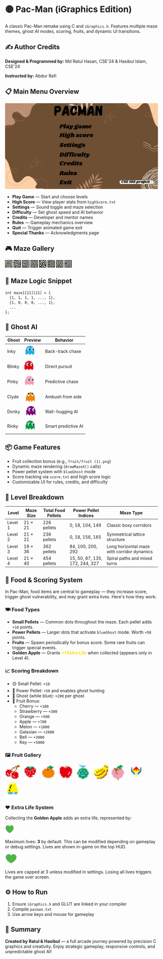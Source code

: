 <!DOCTYPE html>
<html lang="en">
<head>
  <meta charset="UTF-8" />
  <title>Pac-Man — iGraphics Edition</title>
  <link rel="stylesheet" href="style.css" />
</head>
<body>

  <h1>🟡 Pac-Man (iGraphics Edition)</h1>
  <p>A classic Pac-Man remake using C and <code>iGraphics.h</code>. Features multiple maze themes, ghost AI modes, scoring, fruits, and dynamic UI transitions.</p>

  <section id="author">
    <h2>✍️ Author Credits</h2>
    <p><strong>Designed & Programmed by:</strong> Md Ratul Hasan, CSE'24 & Hasibul Islam, CSE'24</p>
    <p><strong>Instructed by:</strong> Abdur Rafi</p>
  </section>

  <section id="menu">
    <h2>📋 Main Menu Overview</h2>
    <img src="menu image/PACMAN.png" alt="Main Menu Screenshot" />
    <ul>
      <li><strong>Play Game</strong> — Start and choose levels</li>
      <li><strong>High Score</strong> — View player stats from <code>highScore.txt</code></li>
      <li><strong>Settings</strong> — Sound toggle and maze selection</li>
      <li><strong>Difficulty</strong> — Set ghost speed and AI behavior</li>
      <li><strong>Credits</strong> — Developer and mentor names</li>
      <li><strong>Rules</strong> — Gameplay mechanics overview</li>
      <li><strong>Quit</strong> — Trigger animated game exit</li>
      <li><strong>Special Thanks</strong> — Acknowledgments page</li>
    </ul>
  </section>

  <section id="maze-gallery">
    <h2>🎮 Maze Gallery</h2>
    <div class="maze-grid">
      <img src="mazeDesignImage/pixel.png" alt="Pixel Maze" />
      <img src="mazeDesignImage/nebula.png" alt="Nebula Maze" />
      <img src="mazeDesignImage/spectral.png" alt="Spectral Maze" />
      <img src="mazeDesignImage/psi.png" alt="Psi Maze" />
      <img src="mazeDesignImage/crack.png" alt="Crack Maze" />
      <img src="mazeDesignImage/echo.png" alt="Echo Maze" />
      <img src="mazeDesignImage/phantom.png" alt="Phantom Maze" />
      <img src="mazeDesignImage/spiral.png" alt="Spiral Maze" />
    </div>
  </section>

  <section id="maze-logic">
    <h2>🧱 Maze Logic Snippet</h2>
    <pre><code>int maze1[21][21] = {
  {1, 1, 1, 1, ..., 1},
  {1, 0, 0, 0, ..., 1},
  ...
};</code></pre>
  </section>

  <section id="ghost-ai">
    <h2>👾 Ghost AI</h2>
    <table>
      <thead>
        <tr><th>Ghost</th><th>Preview</th><th>Behavior</th></tr>
      </thead>
      <tbody>
        <tr><td>Inky</td><td><img src="inky/inky (1).png" width="40" /></td><td>Back-track chase</td></tr>
        <tr><td>Blinky</td><td><img src="blinky/blinky (1).png" width="40" /></td><td>Direct pursuit</td></tr>
        <tr><td>Pinky</td><td><img src="pinky/pinky (1).png" width="40" /></td><td>Predictive chase</td></tr>
        <tr><td>Clyde</td><td><img src="clyde/clyde (1).png" width="40" /></td><td>Ambush from side</td></tr>
        <tr><td>Donky</td><td><img src="donky/donky1.png" width="40" /></td><td>Wall-hugging AI</td></tr>
        <tr><td>Rinky</td><td><img src="rinky/rinky1.png" width="40" /></td><td>Smart predictive AI</td></tr>
      </tbody>
    </table>
  </section>

  <section id="features">
    <h2>📦 Game Features</h2>
    <ul>
      <li>Fruit collection bonus (e.g., <code>fruit/fruit (1).png</code>)</li>
      <li>Dynamic maze rendering (<code>drawMazeX()</code> calls)</li>
      <li>Power pellet system with <code>blueGhost</code> mode</li>
      <li>Score tracking via <code>score.txt</code> and high score logic</li>
      <li>Customizable UI for rules, credits, and difficulty</li>
    </ul>
  </section>
  <h2>🧩 Level Breakdown</h2>
<table>
  <thead>
    <tr>
      <th>Level</th>
      <th>Maze Size</th>
      <th>Total Food Pellets</th>
      <th>Power Pellet Indices</th>
      <th>Maze Type</th>
    </tr>
  </thead>
  <tbody>
    <tr>
      <td>Level 1</td>
      <td>21 × 21</td>
      <td>226 pellets</td>
      <td>0, 18, 104, 149</td>
      <td>Classic boxy corridors</td>
    </tr>
    <tr>
      <td>Level 2</td>
      <td>21 × 21</td>
      <td>236 pellets</td>
      <td>0, 18, 156, 165</td>
      <td>Symmetrical lattice structure</td>
    </tr>
    <tr>
      <td>Level 3</td>
      <td>19 × 36</td>
      <td>362 pellets</td>
      <td>84, 100, 200, 292</td>
      <td>Long horizontal maze with corridor dynamics</td>
    </tr>
    <tr>
      <td>Level 4</td>
      <td>21 × 40</td>
      <td>454 pellets</td>
      <td>15, 50, 87, 135, 172, 244, 327</td>
      <td>Spiral paths and mixed turns</td>
    </tr>
  </tbody>
</table>
<h2>🍒 Food & Scoring System</h2>

<p>In Pac-Man, food items are central to gameplay — they increase score, trigger ghost vulnerability, and may grant extra lives. Here's how they work:</p>

<h3>🍽️ Food Types</h3>
<ul>
  <li><strong>Small Pellets</strong> — Common dots throughout the maze. Each pellet adds <code>+10</code> points.</li>
  <li><strong>Power Pellets</strong> — Larger dots that activate <code>blueGhost</code> mode. Worth <code>+50</code> points.</li>
  <li><strong>Fruits</strong> — Spawn periodically for bonus score. Some rare fruits can trigger special events.</li>
  <li><strong>Golden Apple</strong> — Grants <span style="color:gold;"><strong>+1 Extra Life</strong></span> when collected (appears only in Level 4).</li>
</ul>

<h3>📈 Scoring Breakdown</h3>
<ul>
  <li>🟡 Small Pellet: <code>+10</code></li>
  <li>🔵 Power Pellet: <code>+50</code> and enables ghost hunting</li>
  <li>👻 Ghost (while blue): <code>+200</code> per ghost</li>
  <li>🍓 Fruit Bonus:
    <ul>
      <li>Cherry — <code>+100</code></li>
      <li>Strawberry — <code>+300</code></li>
      <li>Orange — <code>+500</code></li>
      <li>Apple — <code>+700</code></li>
      <li>Melon — <code>+1000</code></li>
      <li>Galaxian — <code>+2000</code></li>
      <li>Bell — <code>+3000</code></li>
      <li>Key — <code>+5000</code></li>
    </ul>
  </li>
</ul>

<h3>🖼️ Fruit Gallery</h3>
<div style="display: flex; flex-wrap: wrap; gap: 8px;">
  <img src="fruit/fruit (1).png" alt="Cherry" width="50" height="50" />
  <img src="fruit/fruit (2).png" alt="Strawberry" width="50" height="50" />
  <img src="fruit/fruit (3).png" alt="Orange" width="50" height="50" />
  <img src="fruit/fruit (4).png" alt="Apple" width="50" height="50" />
  <img src="fruit/fruit (5).png" alt="Melon" width="50" height="50" />
  <img src="fruit/fruit (6).png" alt="Galaxian" width="50" height="50" />
  <img src="fruit/fruit (7).png" alt="Bell" width="50" height="50" />
  <img src="fruit/fruit (8).png" alt="Key" width="50" height="50" />
  <img src="fruit/fruit (9).png" alt="Golden Apple" width="50" height="50" />
</div>

<h3>❤️ Extra Life System</h3>
<p>Collecting the <strong>Golden Apple</strong> adds an extra life, represented by:</p>
<img src="life/love (1).png" alt="Life Icon" width="30" height="30" />

<p>Maximum lives: <strong>3</strong> by default. This can be modified depending on gameplay or debug settings. Lives are shown in-game on the top HUD.</p>
<img src="life/love (1).png" alt="Life Icon" width="40" />

<p>Lives are capped at 3 unless modified in settings. Losing all lives triggers the game over screen.</p>



  <section id="instructions">
    <h2>⚙️ How to Run</h2>
    <ol>
      <li>Ensure <code>iGraphics.h</code> and GLUT are linked in your compiler</li>
      <li>Compile <code>pacman.txt</code></li>
      <li>Use arrow keys and mouse for gameplay</li>
    </ol>
  </section>

  <section id="footer">
    <h2>🎉 Summary</h2>
    <p><strong>Created by Ratul & Hasibul</strong> — a full arcade journey powered by precision C graphics and creativity. Enjoy strategic gameplay, responsive controls, and unpredictable ghost AI!</p>
  </section>

</body>
</html>
